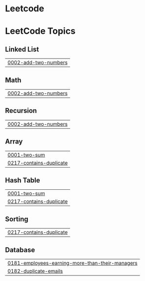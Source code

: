 # Leetcode
<!---LeetCode Topics Start-->
# LeetCode Topics
## Linked List
|  |
| ------- |
| [0002-add-two-numbers](https://github.com/Nakshatra-Pawar/Leetcode/tree/master/0002-add-two-numbers) |
## Math
|  |
| ------- |
| [0002-add-two-numbers](https://github.com/Nakshatra-Pawar/Leetcode/tree/master/0002-add-two-numbers) |
## Recursion
|  |
| ------- |
| [0002-add-two-numbers](https://github.com/Nakshatra-Pawar/Leetcode/tree/master/0002-add-two-numbers) |
## Array
|  |
| ------- |
| [0001-two-sum](https://github.com/Nakshatra-Pawar/Leetcode/tree/master/0001-two-sum) |
| [0217-contains-duplicate](https://github.com/Nakshatra-Pawar/Leetcode/tree/master/0217-contains-duplicate) |
## Hash Table
|  |
| ------- |
| [0001-two-sum](https://github.com/Nakshatra-Pawar/Leetcode/tree/master/0001-two-sum) |
| [0217-contains-duplicate](https://github.com/Nakshatra-Pawar/Leetcode/tree/master/0217-contains-duplicate) |
## Sorting
|  |
| ------- |
| [0217-contains-duplicate](https://github.com/Nakshatra-Pawar/Leetcode/tree/master/0217-contains-duplicate) |
## Database
|  |
| ------- |
| [0181-employees-earning-more-than-their-managers](https://github.com/Nakshatra-Pawar/Leetcode/tree/master/0181-employees-earning-more-than-their-managers) |
| [0182-duplicate-emails](https://github.com/Nakshatra-Pawar/Leetcode/tree/master/0182-duplicate-emails) |
<!---LeetCode Topics End-->